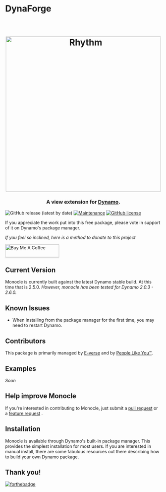 # DynaForge
<h1 align="center">
  <br>
  <img src="!Documentation/monocleLogo.png" alt="Rhythm" width="500">
  <br>
</h1>

<h3 align="center">A view extension for <a href="http://dynamobim.org/" target="_blank">Dynamo</a>.</h4>

![GitHub release (latest by date)](https://img.shields.io/github/v/release/johnpierson/monoclefordynamo?include_prereleases)
[![Maintenance](https://img.shields.io/badge/Maintained%3F-yes-green.svg)](https://github.com/johnpierson/MonocleForDynamo/graphs/commit-activity)
[![GitHub license](https://img.shields.io/github/license/johnpierson/MonocleForDynamo)](https://github.com/johnpierson/MonocleForDynamo/blob/master/LICENSE)


If you appreciate the work put into this free package, please vote in support of it on Dynamo's package manager. 

 _If you feel so inclined, here is a method to donate to this project_

 <a href="https://www.buymeacoffee.com/j0hnp" target="_blank"><img src="https://www.buymeacoffee.com/assets/img/custom_images/orange_img.png" alt="Buy Me A Coffee" style="height: 41px !important;width: 174px !important;box-shadow: 0px 3px 2px 0px rgba(190, 190, 190, 0.5) !important;-webkit-box-shadow: 0px 3px 2px 0px rgba(190, 190, 190, 0.5) !important;" ></a>

## Current Version
Monocle is currently built against the latest Dynamo stable build. At this time that is 2.5.0. _However, monocle has been tested for Dynamo 2.0.3 - 2.6.0._

## Known Issues
- When installing from the package manager for the first time, you may need to restart Dynamo.

## Contributors
This package is primarily managed by [E-verse](https://www.e-verse.co/) and by [People Like You™](https://github.com/EverseDevelopment/DynaForge/pulse).

## Examples
_Soon_

## Help improve Monocle
If you're interested in contributing to Monocle, just submit a [pull request](https://github.com/johnpierson/MonocleForDynamo/pulls) or a [feature request](https://github.com/johnpierson/MonocleForDynamo/issues) .

## Installation
Monocle is available through Dynamo's built-in package manager. This provides the simplest installation for most users. If you are interested in manual install, there are some fabulous resources out there describing how to build your own Dynamo package.

## Thank you!

[![forthebadge](https://forthebadge.com/images/badges/gluten-free.svg)](https://forthebadge.com)
